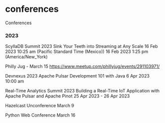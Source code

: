 # conferences

Conferences

### 2023

ScyllaDB Summit 2023	Sink Your Teeth into Streaming at Any Scale	 16 Feb 2023 10:25 am (Pacific Standard Time (Mexico))
 16 Feb 2023 1:25 pm (America/New_York)
 
Philly Jug - March 15
https://www.meetup.com/phillyjug/events/291103971/

Devnexus 2023	Apache Pulsar Development 101 with Java	 6 Apr 2023 10:00 am

Real-Time Analytics Summit 2023	Building a Real-Time IoT Application with Apache Pulsar and Apache Pinot	 25 Apr 2023 - 26 Apr 2023

Hazelcast Unconference March 9

Python Web Conference March 16

